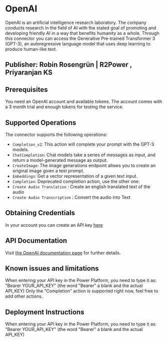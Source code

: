 # OpenAI

OpenAI is an artificial intelligence research laboratory. The company conducts research in the field of AI with the stated goal of promoting and developing friendly AI in a way that benefits humanity as a whole.
Through this connector you can access the Generative Pre-trained Transformer 3 (GPT-3), an autoregressive language model that uses deep learning to produce human-like text.

## Publisher: Robin Rosengrün | R2Power , Priyaranjan KS

## Prerequisites

You need an OpenAI account and available tokens. The account comes with a 3 month trial and enough tokens for testing the service.

## Supported Operations

The connector supports the following operations:

- `Completion_v2`: This action will complete your prompt with the GPT-3 models.
- `ChatCompletion`: Chat models take a series of messages as input, and return a model-generated message as output.
- `CreateImage`: The image generations endpoint allows you to create an original image given a text prompt.
- `Embeddings`: Get a vector representation of a given text input.
- `Completion`: Deprecated completion action, use the other one.
- `Create Audio Translation` : Create an english translated text of the audio
- `Create Audio Transcription` : Convert the audio into Text

## Obtaining Credentials

In your account you can create an API key [here](https://platform.openai.com/account/api-keys)

## API Documentation

Visit [the OpenAI documentation page](https://platform.openai.com/docs/api-reference) for further details.

## Known issues and limitations

When entering your API key in the Power Platform, you need to type it as: "Bearer YOUR_API_KEY" (the word "Bearer" a blank and the actual API_KEY)
Only the "Completion" action is supported right now, feel free to add other actions.

## Deployment Instructions

When entering your API key in the Power Platform, you need to type it as: "Bearer YOUR_API_KEY" (the word "Bearer" a blank and the actual API_KEY)

